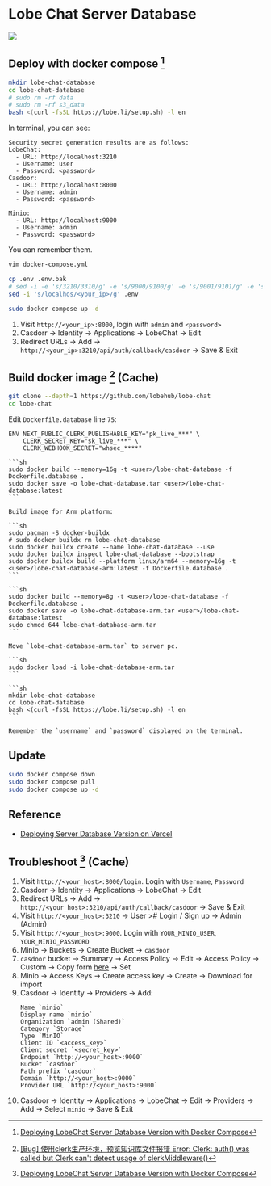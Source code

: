 # Lobe Chat Server Database

![](https://img.shields.io/github/license/lobehub/lobe-chat?style=flat-square)

## Deploy with docker compose [^1]

```sh
mkdir lobe-chat-database
cd lobe-chat-database
# sudo rm -rf data
# sudo rm -rf s3_data
bash <(curl -fsSL https://lobe.li/setup.sh) -l en
```

In terminal, you can see:

```
Security secret generation results are as follows:
LobeChat:
  - URL: http://localhost:3210
  - Username: user
  - Password: <password>
Casdoor:
  - URL: http://localhost:8000
  - Username: admin
  - Password: <password>

Minio:
  - URL: http://localhost:9000
  - Username: admin
  - Password: <password>
```

You can remember them.

```sh
vim docker-compose.yml
```

```sh
cp .env .env.bak
# sed -i -e 's/3210/3310/g' -e 's/9000/9100/g' -e 's/9001/9101/g' -e 's/8000/8100/g' .env
sed -i 's/localhos/<your_ip>/g' .env
```

```sh
sudo docker compose up -d
```

1. Visit `http://<your_ip>:8000`, login with `admin` and `<password>`
2. Casdorr → Identity → Applications → LobeChat → Edit
3. Redirect URLs → Add → `http://<your_ip>:3210/api/auth/callback/casdoor` → Save & Exit

## Build docker image [^4] (Cache)

```sh
git clone --depth=1 https://github.com/lobehub/lobe-chat
cd lobe-chat
```

Edit `Dockerfile.database` line `75`:

```
ENV NEXT_PUBLIC_CLERK_PUBLISHABLE_KEY="pk_live_***" \
    CLERK_SECRET_KEY="sk_live_***" \
    CLERK_WEBHOOK_SECRET="whsec_****"
```

````{tab} ArchWSL
```sh
sudo docker build --memory=16g -t <user>/lobe-chat-database -f Dockerfile.database .
sudo docker save -o lobe-chat-database.tar <user>/lobe-chat-database:latest
```

Build image for Arm platform:

```sh
sudo pacman -S docker-buildx
# sudo docker buildx rm lobe-chat-database
sudo docker buildx create --name lobe-chat-database --use
sudo docker buildx inspect lobe-chat-database --bootstrap
sudo docker buildx build --platform linux/arm64 --memory=16g -t <user>/lobe-chat-database-arm:latest -f Dockerfile.database .
```
````

````{tab} Ubuntu 24 ARM
```sh
sudo docker build --memory=8g -t <user>/lobe-chat-database -f Dockerfile.database .
sudo docker save -o lobe-chat-database-arm.tar <user>/lobe-chat-database:latest
sudo chmod 644 lobe-chat-database-arm.tar
```

Move `lobe-chat-database-arm.tar` to server pc.

```sh
sudo docker load -i lobe-chat-database-arm.tar
```

```sh
mkdir lobe-chat-database
cd lobe-chat-database
bash <(curl -fsSL https://lobe.li/setup.sh) -l en
```

Remember the `username` and `password` displayed on the terminal.
````

## Update

```sh
sudo docker compose down
sudo docker compose pull
sudo docker compose up -d
```

## Reference

- [Deploying Server Database Version on Vercel](https://lobehub.com/docs/self-hosting/server-database/vercel)

## Troubleshoot [^1] (Cache)

1. Visit `http://<your_host>:8000/login`. Login with `Username`, `Password`
2. Casdorr → Identity → Applications → LobeChat → Edit
3. Redirect URLs → Add → `http://<your_host>:3210/api/auth/callback/casdoor` → Save & Exit
4. Visit `http://<your_host>:3210` → User ># Login / Sign up → Admin (Admin)
5. Visit `http://<your_host>:9000`. Login with `YOUR_MINIO_USER`, `YOUR_MINIO_PASSWORD`
6. Minio → Buckets → Create Bucket → `casdoor`
7. `casdoor` bucket → Summary → Access Policy → Edit → Access Policy → Custom → Copy form [here](https://lobehub.com/docs/self-hosting/server-database/docker-compose#unable-to-log-in-properly) → Set
8. Minio → Access Keys → Create access key → Create → Download for import
9. Casdoor → Identity → Providers → Add:
    ```
    Name `minio`
    Display name `minio`
    Organization `admin (Shared)`
    Category `Storage`
    Type `MinIO`
    Client ID `<access_key>`
    Client secret `<secret_key>`
    Endpoint `http://<your_host>:9000`
    Bucket `casdoor`
    Path prefix `casdoor`
    Domain `http://<your_host>:9000`
    Provider URL `http://<your_host>:9000`
    ```
10. Casdoor → Identity → Applications → LobeChat → Edit → Providers → Add → Select `minio` → Save & Exit

[^1]: [Deploying LobeChat Server Database Version with Docker Compose](https://lobehub.com/docs/self-hosting/server-database/docker-compose)
[^2]: [Unable to Log In Properly](https://lobehub.com/docs/self-hosting/server-database/docker-compose#unable-to-log-in-properly)
[^3]: [[Bug] 向量化失败](https://github.com/lobehub/lobe-chat/issues/4111)
[^4]: [[Bug] 使用clerk生产环境，预览知识库文件报错 Error: Clerk: auth() was called but Clerk can't detect usage of clerkMiddleware()](https://github.com/lobehub/lobe-chat/issues/6762)